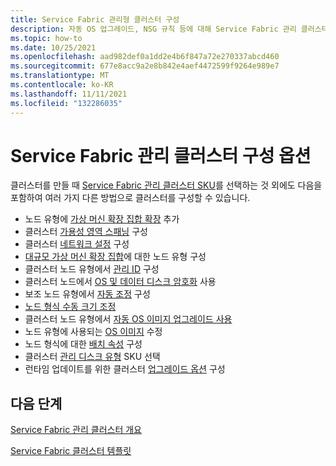```yaml
---
title: Service Fabric 관리형 클러스터 구성
description: 자동 OS 업그레이드, NSG 규칙 등에 대해 Service Fabric 관리 클러스터를 구성하는 방법을 알아봅니다.
ms.topic: how-to
ms.date: 10/25/2021
ms.openlocfilehash: aad982def0a1dd2e4b6f847a72e270337abcd460
ms.sourcegitcommit: 677e8acc9a2e8b842e4aef4472599f9264e989e7
ms.translationtype: MT
ms.contentlocale: ko-KR
ms.lasthandoff: 11/11/2021
ms.locfileid: "132286035"
---
```

# <a name="service-fabric-managed-cluster-configuration-options"></a>Service Fabric 관리 클러스터 구성 옵션

클러스터를 만들 때 [Service Fabric 관리 클러스터 SKU](overview-managed-cluster.md#service-fabric-managed-cluster-skus)를 선택하는 것 외에도 다음을 포함하여 여러 가지 다른 방법으로 클러스터를 구성할 수 있습니다.

* 노드 유형에 [가상 머신 확장 집합 확장](how-to-managed-cluster-vmss-extension.md) 추가
* 클러스터 [가용성 영역 스패닝](how-to-managed-cluster-availability-zones.md) 구성
* 클러스터 [네트워크 설정](how-to-managed-cluster-networking.md) 구성
* [대규모 가상 머신 확장 집합](how-to-managed-cluster-large-virtual-machine-scale-sets.md)에 대한 노드 유형 구성
* 클러스터 노드 유형에서 [관리 ID](how-to-managed-identity-managed-cluster-virtual-machine-scale-sets.md) 구성
* 클러스터 노드에서 [OS 및 데이터 디스크 암호화](how-to-managed-cluster-enable-disk-encryption.md) 사용
* 보조 노드 유형에서 [자동 조정](how-to-managed-cluster-autoscale.md) 구성
* [노드 형식 수동 크기 조정](how-to-managed-cluster-modify-node-type.md#scale-a-node-type-manually-with-portal)
* 클러스터 노드 유형에서 [자동 OS 이미지 업그레이드 사용](how-to-managed-cluster-modify-node-type.md#enable-automatic-os-image-upgrades)
* 노드 유형에 사용되는 [OS 이미지](how-to-managed-cluster-modify-node-type.md#modify-the-os-image-for-a-node-type-with-portal) 수정
* 노드 형식에 대한 [배치 속성](how-to-managed-cluster-modify-node-type.md#configure-placement-properties-for-a-node-type-with-portal) 구성
* 클러스터 [관리 디스크 유형](how-to-managed-cluster-managed-disk.md) SKU 선택
* 런타임 업데이트를 위한 클러스터 [업그레이드 옵션](how-to-managed-cluster-upgrades.md) 구성


## <a name="next-steps"></a>다음 단계

[Service Fabric 관리 클러스터 개요](overview-managed-cluster.md)

[Service Fabric 클러스터 템플릿](https://github.com/Azure-Samples/service-fabric-cluster-templates)
